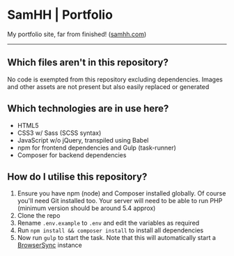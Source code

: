 # SamHH | Portfolio
My portfolio site, far from finished! ([samhh.com](http://samhh.com))

---

## Which files aren't in this repository?
No code is exempted from this repository excluding dependencies. Images and other assets are not present but also easily replaced or generated

## Which technologies are in use here?
- HTML5
- CSS3 w/ Sass (SCSS syntax)
- JavaScript w/o jQuery, transpiled using Babel
- npm for frontend dependencies and Gulp (task-runner)
- Composer for backend dependencies

## How do I utilise this repository?
1. Ensure you have npm (node) and Composer installed globally. Of course you'll need Git installed too. Your server will need to be able to run PHP (minimum version should be around 5.4 approx)
2. Clone the repo
3. Rename ``.env.example`` to ``.env`` and edit the variables as required
4. Run ``npm install && composer install`` to install all dependencies
5. Now run ``gulp`` to start the task. Note that this will automatically start a [BrowserSync](http://www.browsersync.io/) instance
